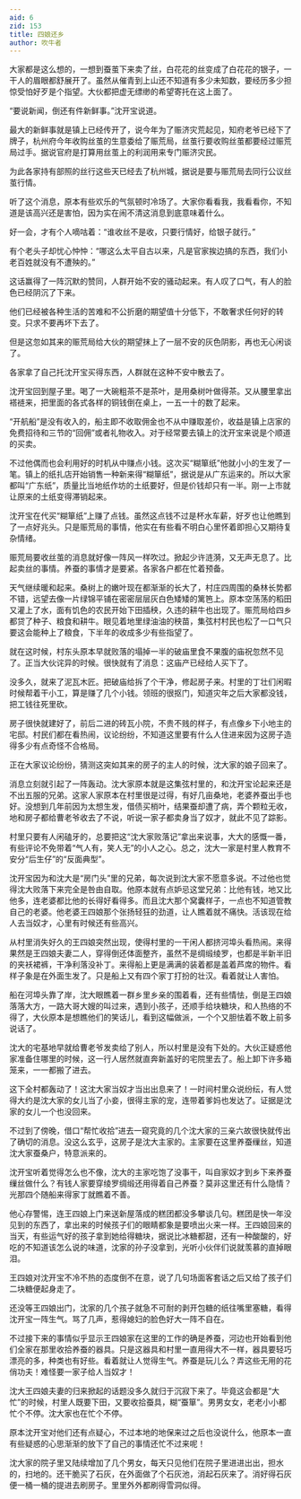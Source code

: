 ```yaml
---
aid: 6
zid: 153
title: 四娘还乡
author: 吹牛者
---
```


大家都是这么想的，一想到蚕茧下来卖了丝，白花花的丝变成了白花花的银子，一干人的眉眼都舒展开了。虽然从催青到上山还不知道有多少未知数，要经历多少担惊受怕好歹是个指望。大伙都把虚无缥缈的希望寄托在这上面了。

“要说新闻，倒还有件新鲜事。”沈开宝说道。

最大的新鲜事就是镇上已经传开了，说今年为了赈济灾荒起见，知府老爷已经下了牌子，杭州府今年收购丝茧的生意委给了赈荒局，丝茧行要收购丝茧都要经过赈荒局过手。据说官府是打算用丝茧上的利润用来专门赈济灾民。

为此各家持有部照的丝行这些天已经去了杭州城，据说是要与赈荒局去同行公议丝茧行情。

听了这个消息，原本有些欢乐的气氛顿时冷场了。大家你看看我，我看看你，不知道是该高兴还是害怕，因为实在闹不清这消息到底意味着什么。

好一会，才有个人嘀咕着：“谁收丝不是收，只要行情好，给银子就行。”

有个老头子却忧心忡忡：“哪这么太平自古以来，凡是官家挨边搞的东西，我们小老百姓就没有不遭殃的。”

这话赢得了一阵沉默的赞同，人群开始不安的骚动起来。有人叹了口气，有人的脸色已经阴沉了下来。

他们已经被各种生活的苦难和不公折磨的期望值十分低下，不敢奢求任何好的转变。只求不要再坏下去了。

但是这忽如其来的赈荒局给大伙的期望抹上了一层不安的灰色阴影，再也无心闲谈了。

各家拿了自己托沈开宝买得东西，人群就在这种不安中散去了。

沈开宝回到屋子里。喝了一大碗粗茶不是茶叶，是用桑树叶做得茶。又从腰里拿出褡裢来，把里面的各式各样的铜钱倒在桌上，一五一十的数了起来。

“开航船”是没有收入的，船主即不收取佣金也不从中赚取差价，收益是镇上店家的免费招待和三节的“回佣”或者礼物收入。对于经常要去镇上的沈开宝来说是个顺道的买卖。

不过他偶而也会利用好的时机从中赚点小钱。这次买“糊箪纸”他就小小的生发了一笔。镇上的纸扎店开始销售一种新来得“糊箪纸”，据说是从广东运来的。所以大家都叫“广东纸”，质量比当地纸作坊的土纸要好，但是价钱却只有一半。刚一上市就让原来的土纸变得滞销起来。

沈开宝在代买“糊箪纸”上赚了点钱。虽然这点钱不过是杯水车薪，好歹也让他瞧到了一点好兆头。只是赈荒局的事情，他实在有些看不明白心里怀着即担心又期待复杂情绪。

赈荒局要收丝茧的消息就好像一阵风一样吹过。掀起少许涟漪，又无声无息了。比起卖丝的事情。养蚕的事情才是要紧。各家各户都在忙着预备。

天气继续暖和起来。桑树上的嫩叶现在都渐渐的长大了，村庄四周围的桑林长势都不错，远望去像一片绿锦平铺在密密层层灰白色矮矮的篱笆上。原本空荡荡的稻田又灌上了水，面有饥色的农民开始下田插秧，久违的耕牛也出现了。赈荒局给四乡都贷了种子、粮食和耕牛。眼见着地里绿油油的秧苗，集弦村村民也松了一口气只要这会能种上了粮食，下半年的收成多少有些指望了。

就在这时候，村东头原本早就败落的塌掉一半的破庙里食不果腹的庙祝忽然不见了。正当大伙诧异的时候。很快就有了消息：这庙产已经给人买下了。

没多久，就来了泥瓦木匠。把破庙给拆了个干净，修起房子来。村里的丁壮们闲暇时候帮着干小工，算是赚了几个小钱。领班的很抠门，知道灾年之后大家都没钱，把工钱往死里砍。

房子很快就建好了，前后二进的砖瓦小院，不贵不贱的样子，有点像乡下小地主的宅邸。村民们都在看热闹，议论纷纷，不知道这里要有什么人住进来因为这房子造得多少有点奇怪不合格局。

正在大家议论纷纷，猜测这突如其来的房子的主人的时候，沈大家的娘子回来了。

消息立刻就引起了一阵轰动。沈大家原本就是这集弦村里的，和沈开宝论起来还是不出五服的兄弟。这家人家原本在村里很是过得，有好几亩桑地，老婆养蚕出手也好。没想到几年前因为太想生发，借债买梢叶，结果蚕却遭了病，弄个颗粒无收，地和房子都给曹老爷收去了不说，听说一家子都卖身当了奴才，就此不见了踪影。

村里只要有人闲磕牙的，总要把这“沈大家败落记”拿出来说事，大大的感慨一番，有些评论不免带着“气人有，笑人无”的小人之心。总之，沈大一家是村里人教育不安分“后生仔”的“反面典型”。

沈开宝因为和沈大是“房门头”里的兄弟，每次说到沈大家不愿意多说。不过他也觉得沈大败落下来完全是咎由自取。他原本就有点妒忌这堂兄弟：比他有钱，地又比他多，连老婆都比他的长得好看得多。而且沈大那个窝囊样子，一点也不知道管教自己的老婆。他老婆王四娘那个张扬轻狂的劲道，让人瞧着就不痛快。活该现在给人去当奴才，心里有时候还有些高兴。

从村里消失好久的王四娘突然出现，使得村里的一干闲人都挤河埠头看热闹。来得果然是王四娘夫妻二人，穿得倒还体面整齐，虽然不是绸缎绫罗，也都是半新半旧的夹袄裙裤，干净利落没补丁。来得船上更是满满的装着都是盖着芦席的物件。看样子象是在外面生发了。只是船上又有四个家丁打扮的壮汉。看着就让人害怕。

船在河埠头靠了岸，沈大眼瞧着一群乡里乡亲的围着看，还有些情怯，倒是王四娘落落大方，一路大哥大嫂的叫过来，遇到小孩子，还顺手给块糖块，和人热络的不得了，大伙原本是想瞧他们的笑话儿，看到这幅做派，一个个又胆怯着不敢上前多说话了。

沈大的宅基地早就给曹老爷发卖给了别人，所以村里是没有下处的。大伙正疑惑他家准备住哪里的时候，这一行人居然就直奔新盖好的宅院里去了。船上卸下许多箱笼来，一一都搬了进去。

这下全村都轰动了！这沈大家当奴才当出出息来了！一时间村里众说纷纭，有人觉得大约是沈大家的女儿当了小妾，很得主家的宠，连带着爹妈也发达了。证据是沈家的女儿一个也没回来。

不过到了傍晚，借口“帮忙收拾”进去一窥究竟的几个沈大家的三亲六故很快就传出了确切的消息。没这么玄乎，这房子是沈大主家的。主家要在这里养蚕缫丝，知道沈大家蚕桑户，特意派来的。

沈开宝听着觉得怎么也不像，沈大的主家吃饱了没事干，叫自家奴才到乡下来养蚕缫丝做什么？有钱人家要穿绫罗绸缎还用得着自己养蚕？莫非这里还有什么隐情？光那四个随船来得家丁就瞧着不善。

他心存警惕，连王四娘上门来送新屋落成的糕团都没多攀谈几句。糕团是快一年没见到的东西了，拿出来的时候孩子们的眼睛都象是要喷出火来一样。王四娘回来的当天，有些运气好的孩子拿到她给得糖块，据说比冰糖都甜，还有一种酸酸的，好吃的不知道该怎么说的味道，沈家的孙子没拿到，光听小伙伴们说就羡慕的直掉眼泪。

王四娘对沈开宝不冷不热的态度倒不在意，说了几句场面客套话之后又给了孩子们二块糖便起身走了。

还没等王四娘出门，沈家的几个孩子就急不可耐的剥开包糖的纸往嘴里塞糖，看得沈开宝一阵生气。骂了几声，惹得媳妇的脸色好大一阵不自在。

不过接下来的事情似乎显示王四娘家在这里的工作的确是养蚕，河边也开始看到他们全家在那里收拾养蚕的器具。只是这器具和村里一直用得大不一样，器具要轻巧漂亮的多，种类也有好些。看着就让人觉得生气。养蚕是玩儿么？弄这些无用的花俏功夫！难怪要一家子给人当奴才！

沈大王四娘夫妻的归来掀起的话题没多久就归于沉寂下来了。毕竟这会都是“大忙”的时候，村里人既要下田，又要收拾蚕具，糊“蚕箪”。男男女女，老老小小都忙个不停。沈大家也在忙个不停。

原本沈开宝对他们还有点疑心，不过本地的地保来过之后也没说什么，他原本一直有些疑惑的心思渐渐的放下了自己的事情还忙不过来呢！

沈大家的院子里又陆续增加了几个男女，每天只见他们在院子里进进出出，担水的，扫地的。还干脆买了石灰，在外面做了个石灰池，消起石灰来了。消好得石灰便一桶一桶的提进去刷房子。里里外外都刷得雪洞似得。
